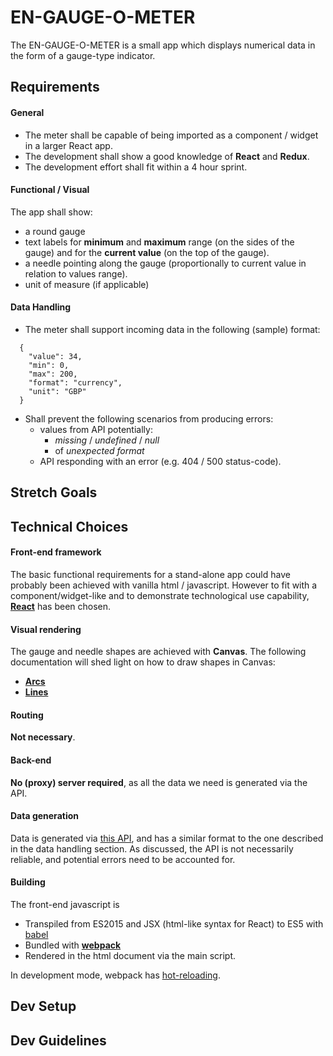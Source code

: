 # EN-GAUGE-O-METER
The EN-GAUGE-O-METER is a small app which displays numerical data in the form of a gauge-type indicator.

## Requirements
#### General
- The meter shall be capable of being imported as a component / widget in a larger React app.
- The development shall show a good knowledge of **React** and **Redux**.
- The development effort shall fit within a 4 hour sprint.

#### Functional / Visual
The app shall show:
- a round gauge
- text labels for **minimum** and **maximum** range (on the sides of the gauge) and for the **current value** (on the top of the gauge).
- a needle pointing along the gauge (proportionally to current value in relation to values range).
- unit of measure (if applicable)

#### Data Handling
- The meter shall support incoming data in the following (sample) format:
```
  {
    "value": 34,
    "min": 0,
    "max": 200,
    "format": "currency",
    "unit": "GBP"
  }
```
- Shall prevent the following scenarios from producing errors:
  - values from API potentially:
    - *missing* / *undefined* / *null*
    - of *unexpected format*
  - API responding with an error (e.g. 404 / 500 status-code).

## Stretch Goals

## Technical Choices
#### Front-end framework
The basic functional requirements for a stand-alone app could have probably been achieved with vanilla html / javascript. However to fit with a component/widget-like and to demonstrate technological use capability, **[React](https://facebook.github.io/react/)** has been chosen.

#### Visual rendering
The gauge and needle shapes are achieved with **Canvas**.
The following documentation will shed light on how to draw shapes in Canvas:
- **[Arcs](https://developer.mozilla.org/it/docs/Web/API/CanvasRenderingContext2D/arc)**
- **[Lines](https://developer.mozilla.org/en-US/docs/Web/API/Canvas_API/Tutorial/Drawing_shapes#Lines)**

#### Routing
**Not necessary**.

#### Back-end
**No (proxy) server required**, as all the data we need is generated via the API.

#### Data generation
Data is generated via [this API](https://widgister.herokuapp.com/challenge/frontend), and has a similar format to the one described in the data handling section. As discussed, the API is not necessarily reliable, and potential errors need to be accounted for.

#### Building
The front-end javascript is
- Transpiled from ES2015 and JSX (html-like syntax for React) to ES5 with [babel](https://babeljs.io/docs/plugins/)
- Bundled with **[webpack](https://webpack.github.io/docs/)**
- Rendered in the html document via the main script.

In development mode, webpack has [hot-reloading](https://webpack.github.io/docs/hot-module-replacement-with-webpack.html).


## Dev Setup

## Dev Guidelines
